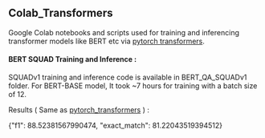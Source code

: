## Colab_Transformers

Google Colab notebooks and scripts used for training and inferencing transformer models like BERT etc via [pytorch transformers](https://github.com/huggingface/pytorch-transformers).

#### BERT SQUAD Training and Inference :

SQUADv1 training and inference code is available in BERT_QA_SQUADv1 folder. For BERT-BASE model, It took ~7 hours for training with a batch size of 12. 

Results ( Same as [pytorch_transformers](https://github.com/huggingface/pytorch-transformers) ) :

{"f1": 88.52381567990474, "exact_match": 81.22043519394512}